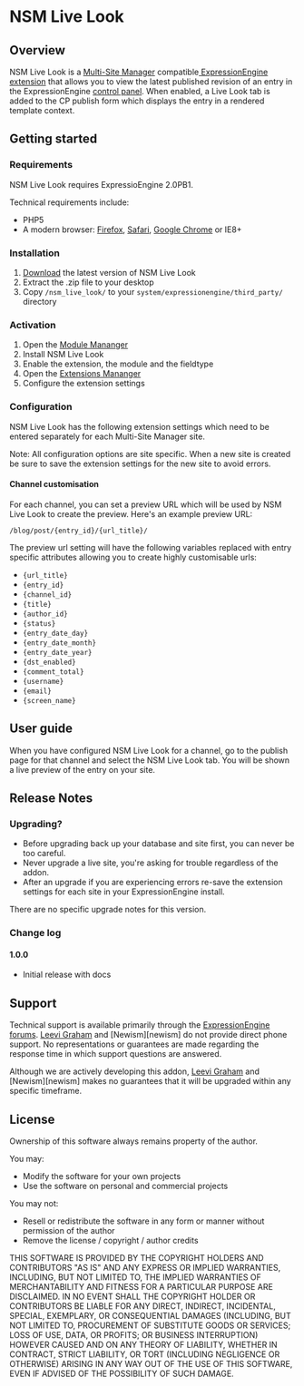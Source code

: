NSM Live Look
=======================================

Overview
--------

NSM Live Look is a [Multi-Site Manager][ee_msm] compatible[ ExpressionEngine extension][ee_cp_extensions_manager] that allows you to view the latest published revision of an entry in the ExpressionEngine [control panel][ee_cp]. When enabled, a Live Look tab is added to the CP publish form which displays the entry in a rendered template context.


Getting started
-------------

### Requirements

NSM Live Look requires ExpressioEngine 2.0PB1.

Technical requirements include:

* PHP5
* A modern browser: [Firefox][firefox], [Safari][safari], [Google Chrome][chrome] or IE8+

### Installation

1. [Download][download] the latest version of NSM Live Look
2. Extract the .zip file to your desktop
3. Copy `/nsm_live_look/` to your `system/expressionengine/third_party/` directory

### Activation

1. Open the [Module Mananger][ee2_module_manager]
2. Install NSM Live Look
3. Enable the extension, the module and the fieldtype
4. Open the [Extensions Mananger][ee2_extension_manager]
5. Configure the extension settings

### Configuration

NSM Live Look has the following extension settings which need to be entered separately for each Multi-Site Manager site.

Note: All configuration options are site specific. When a new site is created be sure to save the extension settings for the new site to avoid errors.

#### Channel customisation

For each channel, you can set a preview URL which will be used by NSM Live Look to create the preview. Here's an example preview URL:

    /blog/post/{entry_id}/{url_title}/

The preview url setting will have the following variables replaced with entry specific attributes allowing you to create highly customisable urls:

* `{url_title}`
* `{entry_id}`
* `{channel_id}`
* `{title}`
* `{author_id}`
* `{status}`
* `{entry_date_day}`
* `{entry_date_month}`
* `{entry_date_year}`
* `{dst_enabled}`
* `{comment_total}`
* `{username}`
* `{email}`
* `{screen_name}`

User guide
---------

When you have configured NSM Live Look for a channel, go to the publish page for that channel and select the NSM Live Look tab. You will be shown a live preview of the entry on your site.

Release Notes
------------

### Upgrading?

* Before upgrading back up your database and site first, you can never be too careful.
* Never upgrade a live site, you're asking for trouble regardless of the addon.
* After an upgrade if you are experiencing errors re-save the extension settings for each site in your ExpressionEngine install.

There are no specific upgrade notes for this version.

### Change log

#### 1.0.0

* Initial release with docs

Support
-------

Technical support is available primarily through the [ExpressionEngine forums][ee_forums]. [Leevi Graham][lg] and [Newism][newism] do not provide direct phone support. No representations or guarantees are made regarding the response time in which support questions are answered.

Although we are actively developing this addon, [Leevi Graham][lg] and [Newism][newism] makes no guarantees that it will be upgraded within any specific timeframe.

License
------

Ownership of this software always remains property of the author.

You may:

* Modify the software for your own projects
* Use the software on personal and commercial projects

You may not:

* Resell or redistribute the software in any form or manner without permission of the author
* Remove the license / copyright / author credits

THIS SOFTWARE IS PROVIDED BY THE COPYRIGHT HOLDERS AND CONTRIBUTORS "AS IS" AND ANY EXPRESS OR IMPLIED WARRANTIES, INCLUDING, BUT NOT LIMITED TO, THE IMPLIED WARRANTIES OF MERCHANTABILITY AND FITNESS FOR A PARTICULAR PURPOSE ARE DISCLAIMED. IN NO EVENT SHALL THE COPYRIGHT HOLDER OR CONTRIBUTORS BE LIABLE FOR ANY DIRECT, INDIRECT, INCIDENTAL, SPECIAL, EXEMPLARY, OR CONSEQUENTIAL DAMAGES (INCLUDING, BUT NOT LIMITED TO, PROCUREMENT OF SUBSTITUTE GOODS OR SERVICES; LOSS OF USE, DATA, OR PROFITS; OR BUSINESS INTERRUPTION) HOWEVER CAUSED AND ON ANY THEORY OF LIABILITY, WHETHER IN CONTRACT, STRICT LIABILITY, OR TORT (INCLUDING NEGLIGENCE OR OTHERWISE) ARISING IN ANY WAY OUT OF THE USE OF THIS SOFTWARE, EVEN IF ADVISED OF THE POSSIBILITY OF SUCH DAMAGE.

[lg]: http://leevigraham.com

[nsm]: http://newism.com.au
[nsm_publish_plus]: http://leevigraham.com/cms-customisation/expressionengine/nsm-publish-plus/


[ee]: http://expressionengine.com/index.php?affiliate=newism
[ee_forums]: http://expressionengine.com/index.php?affiliate=newism&page=forums
[ee_cp]: http://expressionengine.com/index.php?affiliate=newism&page=docs/cp/index.html
[ee_cp_edit]: http://expressionengine.com/index.php?affiliate=newism&page=docs/cp/edit/index.html
[ee_cp_extensions_manager]: http://expressionengine.com/index.php?affiliate=newism&page=docs/cp/admin/utilities/extension_manager.html
[ee_msm]: http://expressionengine.com/index.php?affiliate=newism&page=downloads/details/multiple_site_manager/

[firefox]: http://firefox.com
[safari]: http://www.apple.com/safari/download/
[chrome]: http://www.google.com/chrome/

[lg_addon_updater]: http://leevigraham.com/cms-customisation/expressionengine/lg-addon-updater/
[gh_morphine_theme]: http://github.com/newism/nsm.morphine.theme

[ee2_module_manager]: http://expressionengine.com/public_beta/docs/cp/add-ons/module_manager.html
[ee2_extension_manager]: http://expressionengine.com/public_beta/docs/cp/add-ons/extension_manager.html

[download]: http://github.com/newism/nsm.live_look.ee_addon/zipball/master